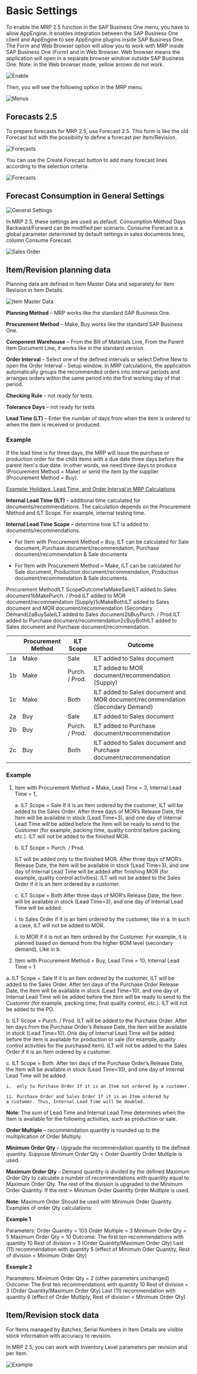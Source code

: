 # Basic Settings

To enable the MRP 2.5 function in the SAP Business One menu, you have to allow AppEngine. It enables integration between the SAP Business One client and AppEngine to see AppEngine plugins inside SAP Business One. The Form and Web Browser option will allow you to work with MRP inside SAP Business One (Form) and in Web Browser. Web browser means the application will open in a separate browser window outside SAP Business One. 
Note: in the Web browser mode, yellow arrows do not work.

![Enable](./media/basic-settings/mrp-enable.png)

Then, you will see the following option in the MRP menu.

![Menus](./media/basic-settings/mrp-menu.png)

## Forecasts 2.5

To prepare forecasts for MRP 2.5, use Forecast 2.5. This form is like the old Forecast but with the possibility to define a forecast per Item/Revision.

![Forecasts](./media/basic-settings/forecasts-1.png)

You can use the Create Forecast button to add many forecast lines according to the selection criteria.

![Forecasts](./media/basic-settings/forecasts-2.png)

## Forecast Consumption in General Settings

![General Settings](./media/basic-settings/mrp-general-settings.png)

In MRP 2.5, these settings are used as default. Consumption Method Days Backward/Forward can be modified per scenario. Consume Forecast is a global parameter determined by default settings in sales documents lines, column Consume Forecast.

![Sales Order](./media/basic-settings/mrp-sales-order.png)

## Item/Revision planning data

Planning data are defined in Item Master Data and separately for Item Revision in Item Details.

![Item Master Data](./media/basic-settings/mrp-item-master-data.png)

**Planning Method** – MRP works like the standard SAP Business One.

**Procurement Method** – Make, Buy works like the standard SAP Business One.

**Component Warehouse** – From the Bill of Materials Line, From the Parent Item Document Line, it works like in the standard version.

**Order Interval** – Select one of the defined intervals or select Define New to open the Order Interval - Setup window. In MRP calculations, the application automatically groups the recommended orders into interval periods and arranges orders within the same period into the first working day of that period.

**Checking Rule** – not ready for tests. 

**Tolerance Days** – not ready for tests

**Lead Time (LT)** – Enter the number of days from when the item is ordered to when the item is received or produced.

### Example

If the lead time is for three days, the MRP will issue the purchase or production order for the child items with a due date three days before the parent item's due date. In other words, we need three days to produce (Procurement Method = Make) or send the item by the supplier (Procurement Method = Buy).

[Example: Holidays, Lead Time, and Order Interval in MRP Calculations](https://help.sap.com/docs/SAP_BUSINESS_ONE/68a2e87fb29941b5bf959a184d9c6727/6593f6fb14cb4f188859a2b0e6ba1e70.html?q=lead%20time)

**Internal Lead Time (ILT)** – additional time calculated for documents/recommendations. The calculation depends on the Procurement Method and ILT Scope. For example, internal testing time.

**Internal Lead Time Scope** – determine how ILT is added to documents/recommendations.

- For Item with Procurement Method = Buy, ILT can be calculated for Sale document, Purchase document/recommendation, Purchase document/recommendation & Sale documents

- For Item with Procurement Method = Make, ILT can be calculated for Sale document, Production document/recommendation, Production document/recommendation & Sale documents.

Procurement MethodILT ScopeOutcome1aMakeSaleILT added to Sales document1bMakePurch. / Prod.ILT added to MOR document/recommendation (Supply)1cMakeBothILT added to Sales document and MOR document/recommendation (Secondary Demand)2aBuySaleILT added to Sales document2bBuyPurch. / Prod.ILT added to Purchase document/recommendation2cBuyBothILT added to Sales document and Purchase document/recommendation.

|    | Procurement Method | ILT Scope      | Outcome                                                                        |
|----|--------------------|----------------|--------------------------------------------------------------------------------|
| 1a | Make               | Sale           | ILT added to Sales document                                                    |
| 1b | Make               | Purch. / Prod. | ILT added to MOR document/recommendation (Supply)                              |
| 1c | Make               | Both           | ILT added to Sales document and MOR document/recommendation (Secondary Demand) |
| 2a | Buy                | Sale           | ILT added to Sales document                                                    |
| 2b | Buy                | Purch. / Prod. | ILT added to Purchase document/recommendation                                  |
| 2c | Buy                | Both           | ILT added to Sales document and Purchase document/recommendation               |

### Example

1. Item with Procurement Method = Make, Lead Time = 3, Internal Lead Time = 1,

   a. ILT Scope = Sale
    If it is an Item ordered by the customer, ILT will be added to the Sales Order. After three days of MOR’s Release Date, the Item will be available in stock (Lead Time=3), and one day of Internal Lead Time will be added before the Item will be ready to send to the Customer (for example, packing time, quality control before packing, etc.). ILT will not be added to the finished MOR.

   b. ILT Scope = Purch. / Prod.

    ILT will be added only to the finished MOR. After three days of MOR’s Release Date, the Item will be available in stock (Lead Time=3), and one day of Internal Lead Time will be added after finishing MOR (for example, quality control activities).
    ILT will not be added to the Sales Order if it is an Item ordered by a customer.

   c. ILT Scope = Both
    After three days of MOR’s Release Date, the Item will be available in stock (Lead Time=3), and one day of Internal Lead Time will be added:

      i. to Sales Order if it is an Item ordered by the customer, like in a. In such a case, ILT will not be added to MOR.

      ii. to MOR if it is not an Item ordered by the Customer. For example, it is planned based on demand from the higher BOM level (secondary demand), Like in b.

2. Item with Procurement Method = Buy, Lead Time = 10, Internal Lead Time = 1

  a. ILT Scope = Sale
    If it is an Item ordered by the customer, ILT will be added to the Sales Order. After ten days of the Purchase Order Release Date, the Item will be available in stock (Lead Time=10), and one day of Internal Lead Time will be added before the Item will be ready to send to the Customer (for example, packing time, final quality control, etc.). ILT will not be added to the PO.

  b. ILT Scope = Purch. / Prod.
    ILT will be added to the Purchase Order. After ten days from the Purchase Order’s Release Date, the item will be available in stock (Lead Time=10). One day of Internal Lead Time will be added before the item is available for production or sale (for example, quality control activities for the purchased item). ILT will not be added to the Sales Order if it is an Item ordered by a customer.

  c. ILT Scope = Both.
    After ten days of the Purchase Order’s Release Date, the Item will be available in stock (Lead Time=10), and one day of Internal Lead Time will be added:

    i.  only to Purchase Order If it is an Item not ordered by a customer.

    ii. Purchase Order and Sales Order If it is an Item ordered by a customer. Thus, Internal Lead Time will be doubled.

**Note**: The sum of Lead Time and Internal Lead Time determines when the Item is available for the following activities, such as production or sale.

**Order Multiple** – recommendation quantity is rounded up to the multiplication of Order Multiply.

**Minimum Order Qty** – Upgrade the recommendation quantity to the defined quantity. Suppose Minimum Order Qty < Order Quantity Order Multiple is used.

**Maximum Order Qty** – Demand quantity is divided by the defined Maximum Order Qty to calculate a number of recommendations with quantity equal to Maximum Order Qty. The rest of the division is upgraded to the Minimum Order Quantity. If the rest > Minimum Order Quantity Order Multiple is used.

**Note**: Maximum Order Should be used with Minimum Order Quantity.
Examples of order Qty calculations:

**Example 1**

 Parameters:
 Order Quantity = 103
 Order Multiple = 3
 Minimum Order Qty = 5
 Maximum Order Qty = 10
 Outcome:
 The first ten recommendations with quantity 10
 Rest of division = 3 (Order Quantity/Maximum Order Qty)
 Last (11) recommendation with quantity 5 (effect of Minimum Oder Quantity, Rest of division < Minimum Order Qty)

**Example 2**

 Parameters:
 Minimum Order Qty = 2 (other parameters unchanged)
 Outcome:
 The first ten recommendations with quantity 10
 Rest of division = 3 (Order Quantity/Maximum Order Qty)
 Last (11) recommendation with quantity 6 (effect of Order Multiply, Rest of division < Minimum Order Qty)

## Item/Revision stock data

For Items managed by Batches, Serial Numbers in Item Details are visible stock information with accuracy to revision.

In MRP 2.5, you can work with Inventory Level parameters per revision and per Item.

![Example](./media/basic-settings/mrp-2-5-example.png)

